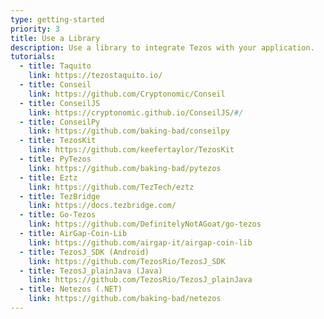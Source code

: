 ```yaml
---
type: getting-started
priority: 3
title: Use a Library
description: Use a library to integrate Tezos with your application.
tutorials:
  - title: Taquito
    link: https://tezostaquito.io/
  - title: Conseil
    link: https://github.com/Cryptonomic/Conseil
  - title: ConseilJS
    link: https://cryptonomic.github.io/ConseilJS/#/
  - title: ConseilPy
    link: https://github.com/baking-bad/conseilpy
  - title: TezosKit
    link: https://github.com/keefertaylor/TezosKit
  - title: PyTezos
    link: https://github.com/baking-bad/pytezos
  - title: Eztz
    link: https://github.com/TezTech/eztz
  - title: TezBridge
    link: https://docs.tezbridge.com/
  - title: Go-Tezos
    link: https://github.com/DefinitelyNotAGoat/go-tezos
  - title: AirGap-Coin-Lib
    link: https://github.com/airgap-it/airgap-coin-lib
  - title: TezosJ_SDK (Android)
    link: https://github.com/TezosRio/TezosJ_SDK
  - title: TezosJ_plainJava (Java)
    link: https://github.com/TezosRio/TezosJ_plainJava
  - title: Netezos (.NET)
    link: https://github.com/baking-bad/netezos
---
```

